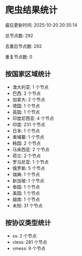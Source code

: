 # 爬虫结果统计

最后更新时间: 2025-10-20 20:35:14

总节点数: 292

去重后节点数: 292

重复节点数: 0

## 按国家区域统计

- 澳大利亚: 1 个节点
- 巴西: 2 个节点
- 加拿大: 2 个节点
- 德国: 1 个节点
- 英国: 1 个节点
- 印度尼西亚: 4 个节点
- 印度: 231 个节点
- 日本: 1 个节点
- 柬埔寨: 1 个节点
- 韩国: 2 个节点
- 马来西亚: 2 个节点
- 荷兰: 2 个节点
- 罗马尼亚: 1 个节点
- 俄罗斯: 5 个节点
- 瑞典: 1 个节点
- 新加坡: 1 个节点
- 泰国: 1 个节点
- 美国: 1 个节点
- 越南: 1 个节点
- 未知: 31 个节点

## 按协议类型统计

- ss: 2 个节点
- vless: 281 个节点
- vmess: 9 个节点
